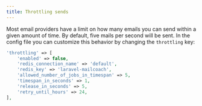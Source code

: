 ```yaml
---
title: Throttling sends
---
```


Most email providers have a limit on how many emails you can send within a given amount of time. By default, five mails per second will be sent. In the config file you can customize this behavior by changing the `throttling` key:

```php
'throttling' => [
    'enabled' => false,
    'redis_connection_name' => 'default',
    'redis_key' => 'laravel-mailcoach',
    'allowed_number_of_jobs_in_timespan' => 5,
    'timespan_in_seconds' => 1,
    'release_in_seconds' => 5,
    'retry_until_hours' => 24,
],
```
